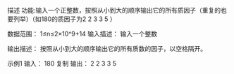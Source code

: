 描述
功能:输入一个正整数，按照从小到大的顺序输出它的所有质因子（重复的也要列举）（如180的质因子为2 2 3 3 5 ）


数据范围： 
1≤n≤2×10^9+14 
输入描述：
输入一个整数

输出描述：
按照从小到大的顺序输出它的所有质数的因子，以空格隔开。

示例1
输入：
180
复制
输出：
2 2 3 3 5